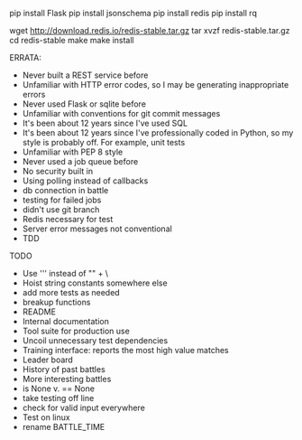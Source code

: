 pip install Flask
pip install jsonschema
pip install redis
pip install rq

wget http://download.redis.io/redis-stable.tar.gz
tar xvzf redis-stable.tar.gz
cd redis-stable
make
make install

ERRATA:

- Never built a REST service before
- Unfamiliar with HTTP error codes, so I may be generating inappropriate
  errors
- Never used Flask or sqlite before
- Unfamiliar with conventions for git commit messages
- It's been about 12 years since I've used SQL
- It's been about 12 years since I've professionally coded in Python,
  so my style is probably off. For example, unit tests
- Unfamiliar with PEP 8 style
- Never used a job queue before
- No security built in
- Using polling instead of callbacks
- db connection in battle
- testing for failed jobs
- didn't use git branch
- Redis necessary for test
- Server error messages not conventional
- TDD

TODO
- Use ''' instead of "" + \
- Hoist string constants somewhere else
- add more tests as needed
- breakup functions
- README
- Internal documentation
- Tool suite for production use
- Uncoil unnecessary test dependencies
- Training interface: reports the most high value matches
- Leader board
- History of past battles
- More interesting battles
- is None v. == None
- take testing off line
- check for valid input everywhere
- Test on linux
- rename BATTLE_TIME